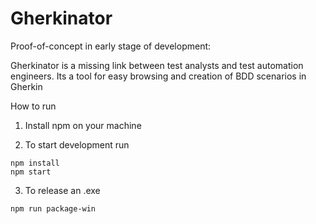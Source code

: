 # Gherkinator

Proof-of-concept in early stage of development:

Gherkinator is a missing link between test analysts and test automation engineers. Its a tool for easy browsing and creation of BDD scenarios in Gherkin


How to run

1. Install npm on your machine

2. To start development run
```
npm install
npm start
```

3. To release an .exe 
```
npm run package-win
```
